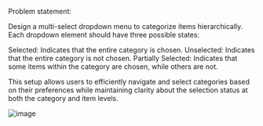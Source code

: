 



Problem statement: 

Design a multi-select dropdown menu to categorize items hierarchically. Each dropdown element should have three possible states:

Selected: Indicates that the entire category is chosen.
Unselected: Indicates that the entire category is not chosen.
Partially Selected: Indicates that some items within the category are chosen, while others are not.

This setup allows users to efficiently navigate and select categories based on their preferences while maintaining clarity about the selection status at both the category and item levels.


![image](https://github.com/AmanDubey001/Valyx_Assignment/assets/98492153/497fb37a-9039-460e-b685-afc31cbf31eb)

